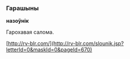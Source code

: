 ### Гарашыны
**назоўнік**

Гарохавая салома.

<a rel="author">[http://rv-blr.com/](http://rv-blr.com/slounik.jsp?letterId=0&maskId=0&pageId=670)</a>
